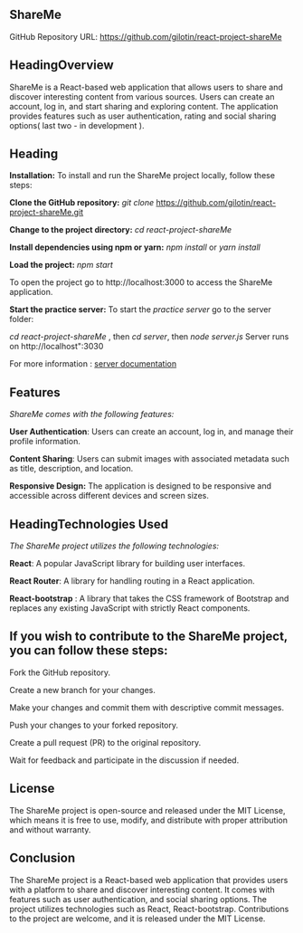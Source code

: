 

## **ShareMe**


GitHub Repository URL: https://github.com/gilotin/react-project-shareMe

## HeadingOverview

ShareMe is a React-based web application that allows users to share and discover interesting content from various sources. Users can create an account, log in, and start sharing and exploring content. The application provides features such as user authentication, rating and social sharing options( last two - in development ).

## Heading

**Installation:**
To install and run the ShareMe project locally, follow these steps:

**Clone the GitHub repository:**
*git clone* https://github.com/gilotin/react-project-shareMe.git

**Change to the project directory:**
*cd react-project-shareMe*

**Install dependencies using npm or yarn:**
*npm install*
or
*yarn install*

**Load the project:**
*npm start*

To open the project go to http://localhost:3000 to access the ShareMe application.



**Start the practice server:**
 To start the *practice server* go to the server folder:
 
 *cd react-project-shareMe* , 
 then *cd server*,
 then *node server.js*
 Server runs on http://localhost":3030

 For more information : [server documentation](https://github.com/softuni-practice-server/softuni-practice-server)


## Features

*ShareMe comes with the following features:*

**User Authentication**: Users can create an account, log in, and manage their profile information.

**Content Sharing**: Users can submit images with associated metadata such as title, description, and location.

**Responsive Design:** The application is designed to be responsive and accessible across different devices and screen sizes.

## HeadingTechnologies Used

*The ShareMe project utilizes the following technologies:*

**React**: A popular JavaScript library for building user interfaces.

**React Router**: A library for handling routing in a React application.

**React-bootstrap** : A library that takes the CSS framework of Bootstrap and replaces any existing JavaScript with strictly React components.

## **If you wish to contribute to the ShareMe project, you can follow these steps:**

Fork the GitHub repository.

Create a new branch for your changes.

Make your changes and commit them with descriptive commit messages.

Push your changes to your forked repository.

Create a pull request (PR) to the original repository.

Wait for feedback and participate in the discussion if needed.

## License

The ShareMe project is open-source and released under the MIT License, which means it is free to use, modify, and distribute with proper attribution and without warranty.

## Conclusion

The ShareMe project is a React-based web application that provides users with a platform to share and discover interesting content. It comes with features such as user authentication, and social sharing options. The project utilizes technologies such as React, React-bootstrap. Contributions to the project are welcome, and it is released under the MIT License.
